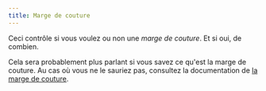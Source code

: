 ```yaml
---
title: Marge de couture
---
```


Ceci contrôle si vous voulez ou non une _marge de couture_. Et si oui, de combien.

Cela sera probablement plus parlant si vous savez ce qu'est la marge de couture. Au cas où vous ne le sauriez pas, consultez la documentation de [la marge de couture](/docs/sewing/seam-allowance).
